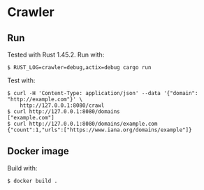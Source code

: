 # Crawler

## Run

Tested with Rust 1.45.2. Run with:

    $ RUST_LOG=crawler=debug,actix=debug cargo run

Test with:

    $ curl -H 'Content-Type: application/json' --data '{"domain": "http://example.com"}' \
        http://127.0.0.1:8080/crawl
    $ curl http://127.0.0.1:8080/domains
    ["example.com"]
    $ curl http://127.0.0.1:8080/domains/example.com
    {"count":1,"urls":["https://www.iana.org/domains/example"]}

## Docker image

Build with:

    $ docker build .
